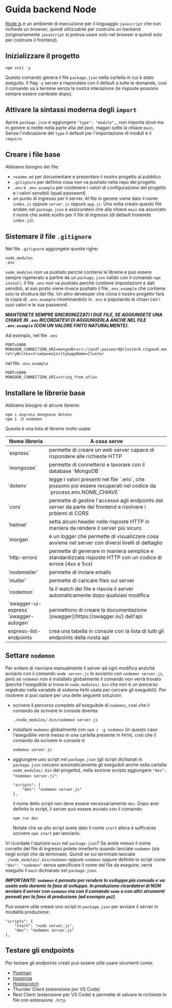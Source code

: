 # Guida backend Node

[Node.js](https://nodejs.org/en/) è un ambiente di esecuzione per il linguaggio `javascript` che non richiede un browser, quindi utilizzabile per costruire un backend (originariamente `javascript` si poteva usare solo nel browser e quindi solo per costruire il frontend).

## Inizializzare il progetto

```
npm init -y
```

Questo comando genera il file `package.json` nella cartella in cui è stato eseguito.
Il flag `-y` server a rispondere con il default a tutte le domande, così il comando va a termine senza la nostra interazione (le risposte possono sempre essere cambiate dopo).

## Attivare la sintassi moderna degli `import`

Aprire `package.json` e aggiungere `"type": "module",`, non importa dove ma in genere si mette nella parte alta del json, magari sotto la chiave `main`. Senza l'indicazione del `type` il default per l'importazione di moduli è il `require`.

## Creare i file base

Abbiamo bisogno dei file:

-   `readme.md` per documentare e presentare il nostro progetto al pubblico
-   `.gitignore` per definire cosa non va pushato nella repo del progetto
-   `.env` e `.env.example` per contenere i valori di configurazione del progetto e i valori sensibili (quali password)
-   un punto di ingresso per il server. Al file in genere viene dato il nome `index.js` oppure `server.js` oppure `app.js`. Una volta creato questo file andate nel `package.json` e assicuratevi che alla chiave `main` sia associato il nome che avete scelto per il file di ingresso (di default troverete `index.js`).

## Sistemare il file `.gitignore`

Nel file `.gitignore` aggiungete queste righe:

```
node_modules
.env
```

`node_modules` non va pushato perchè contiene le librerie e può essere sempre rigenerato a partire da un `package.json` valido con il comando `npm install`.
Il file `.env` non va pushato perchè contiene impostazioni e dati sensibili, al suo posto viene invece pushato il file `.env.example` che contiene solo la struttura del file. Un altro developer che clona il nostro progetto farà la copia di `.env.example` rinominandolo in `.env` e popolando le chiavi con i suoi valori e le sue password.

**_MANTENETE SEMPRE SINCRONIZZATI I DUE FILE, SE AGGIUNGETE UNA CHIAVE IN `.env` RICORDATEVI DI AGGIUNGERLA ANCHE NEL FILE `.env.example` (CON UN VALORE FINTO NATURALMENTE)._**

Ad esempio, nel file `.env`

```
PORT=5000
MONGODB_CONNECTION_URI=mongodb+srv://asdf:password@cluster0.ctqpex0.mongodb.net/?retryWrites=true&w=majority&appName=Cluster
```

nel file `.env.example`

```
PORT=5000
MONGODB_CONNECTION_URI=string_from_atlas
```

## Installare le librerie base

Abbiamo bisogno di alcune librerie:

```
npm i express mongoose dotenv
npm i -D nodemon
```

Questa è una lista di librerie molto usate:

<table>
<thead>
<tr>
<th>Nome libreria</th>
<th>A cosa serve</th>
</tr>
</thead>
<tbody>
<tr>
<td>
`express`
</td>
<td>
permette di creare un web server capace di rispondere alle richieste HTTP
</td>
</tr>

<tr>
<td>
`mongoose`
</td>
<td>
permette di connettersi e lavorare con il database `MongoDB`
</td>
</tr>

<tr>
<td>
`dotenv`
</td>
<td>
legge i valori presenti nel file `.env`, che possono poi essere recuperati nel codice da `process.env.NOME_CHIAVE`
</td>
</tr>

<tr>
<td>
`cors`
</td>
<td>
permette di gestire l'accesso agli endpoints del server da parte del frontend e risolvere i prblemi di CORS
</td>
</tr>

<tr>
<td>
`helmet`
</td>
<td>
setta alcuni header nelle risposte HTTP in maniera da rendere il server più sicuro
</td>
</tr>

<tr>
<td>
`morgan`
</td>
<td>
è un logger che permette di visualizzare cosa avviene nel server con diversi livelli di dettaglio
</td>
</tr>

<tr>
<td>
`http-errors`
</td>
<td>
permette di generare in maniera semplice e standardizzata risposte HTTP con un codice di errore (4xx e 5xx)
</td>
</tr>

<tr>
<td>
`nodemailer`
</td>
<td>
permette di inviare emails
</td>
</tr>

<tr>
<td>
`multer`
</td>
<td>
permette di caricare files sul server
</td>
</tr>

<tr>
<td>
`nodemon`
</td>
<td>
fa il watch dei file e riavvia il server automaticamente dopo qualsiasi modifica
</td>
</tr>

<tr>
<td>
`swagger-ui-express`
<br>
`swagger-autogen`
</td>
<td>
permettono di creare la documentazione [swagger](https://swagger.io/) dell'api 
</td>
</tr>

<tr>
<td>
express-list-endpoints
</td>
<td>
crea una tabella in console con la lista di tutti gli endpoints della nosta api
</td>
</tr>

</tbody>
</table>

## Settare `nodemon`

Per evitare di riavviare manualmente il server ad ogni modifica anzichè avviarlo con il comando `node server.js` lo avviamo con `nodemon server.js`, però se `nodemon` non è installato globalmente il comando non verrà trovato (perchè l'eseguibile si trova in `node_modules/.bin` che non è un percorso registrato nella variabile di sistema `PATH` usata per cercare gli eseguibili). Per risolvere si può optare per una delle seguenti soluzioni:

-   scrivere il percorso completo all'eseguibile di `nodemon`, così che il comando da scrivere in console diventa:

    ```
    ./node_modules/.bin/nodemon server.js
    ```

-   installare `nodemon` globalmente con `npm i -g nodemon` (in questo caso l'eseguibile verrà messo in una cartella presente in `PATH`), così che il comando da scrivere in console è:

    ```
    nodemon server.js
    ```

-   aggiungere uno script nel `package.json` (gli script dichiarati in `package.json` cercano automaticamente gli eseguibili anche nella cartella `node_modules/.bin` del progetto), nella sezione scripts aggiungere `"dev": "nodemon server.js"`:

    ```
    "scripts": {
        "dev": "nodemon server.js"
    },
    ```

    il nome dello script non deve essere necessariamente `dev`. Dopo aver definito lo script, il server può essere avviato con il comando:

    ```
    npm run dev
    ```

    Notate che se allo script avete dato il nome `start` allora è sufficente scrivere `npm start` per lanciarlo.

Vi ricordate l'opzione `main` nel `package.json`? Se avete messo il nome corretto del file di ingresso potete ometterlo quando lanciate `nodemon` (sia negli script che da terminale). Quindi se sul terminale lanciate `./node_modules/.bin/nodemon` oppure `nodemon` oppure definite lo script come `"dev": "nodemon"` senza specificare il nome del file da eseguire, verrà eseguito il `main` dichiarato nel `package.json`.

**_IMPORTANTE: `nodemon` è pensato per rendere lo sviluppo più comodo e va usato solo durante la fase di sviluppo. In produzione ricordatevi di NON avviare il server con `nodemon` ma con il comando `node` o con altri strumenti pensati per la fase di produzione (ad esempio `pm2`)._**

Può essere utile creare uno script in `package.json` per avviare il server in modalità produzione:

```
"scripts": {
    "start": "node server.js",
    "dev": "nodemon server.js"
},
```

## Testare gli endpoints

Per testare gli endpoints creati può essere utile usare strumenti come:

-   [Postman](https://www.postman.com/)
-   [Insomnia](https://insomnia.rest/)
-   [Hoppscotch](https://hoppscotch.io/)
-   Thunder Client (estensione per VS Code)
-   Rest Client (estensione per VS Code) e permette di salvare le richieste in file con estensione `.http`
